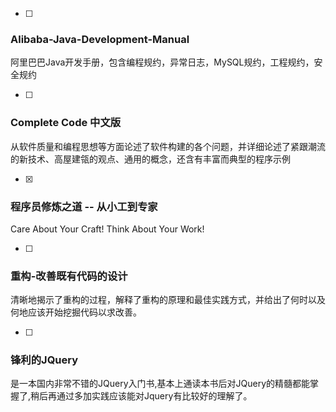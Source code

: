 - [ ]
### Alibaba-Java-Development-Manual
阿里巴巴Java开发手册，包含编程规约，异常日志，MySQL规约，工程规约，安全规约

- [ ]
### Complete Code 中文版
从软件质量和编程思想等方面论述了软件构建的各个问题，并详细论述了紧跟潮流的新技术、高屋建瓴的观点、通用的概念，还含有丰富而典型的程序示例

- [x]
### 程序员修炼之道 -- 从小工到专家 
Care About Your Craft! Think About Your Work!

- [ ]
### 重构-改善既有代码的设计
清晰地揭示了重构的过程，解释了重构的原理和最佳实践方式，并给出了何时以及何地应该开始挖掘代码以求改善。

- [ ]
### 锋利的JQuery
是一本国内非常不错的JQuery入门书,基本上通读本书后对JQuery的精髓都能掌握了,稍后再通过多加实践应该能对Jquery有比较好的理解了。
